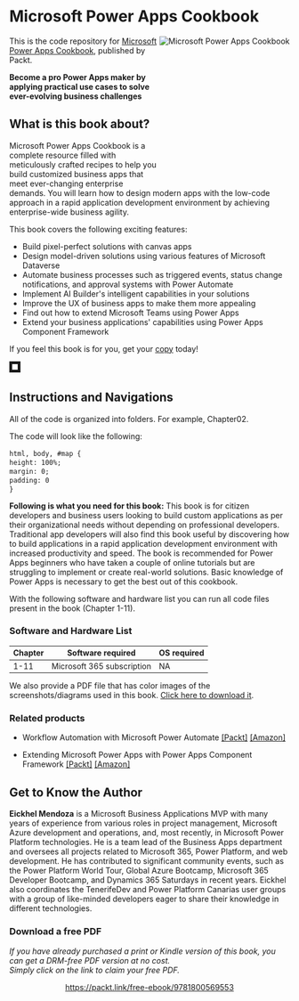 


# Microsoft Power Apps Cookbook

<a href="https://www.packtpub.com/programming/microsoft-power-apps-cookbook?utm_source=github&utm_medium=repository&utm_campaign=9781786461629"><img src="https://www.packtpub.com/media/catalog/product/cache/4cdce5a811acc0d2926d7f857dceb83b/9/7/9781800569553-original_71.jpeg" alt="Microsoft Power Apps Cookbook" height="256px" align="right"></a>

This is the code repository for [Microsoft Power Apps Cookbook](https://www.packtpub.com/programming/microsoft-power-apps-cookbook?utm_source=github&utm_medium=repository&utm_campaign=9781786461629), published by Packt.

**Become a pro Power Apps maker by applying practical use cases to solve ever-evolving business challenges**

## What is this book about?
Microsoft Power Apps Cookbook is a complete resource filled with meticulously crafted recipes to help you build customized business apps that meet ever-changing enterprise demands. You will learn how to design modern apps with the low-code approach in a rapid application development environment by achieving enterprise-wide business agility.

This book covers the following exciting features:
* Build pixel-perfect solutions with canvas apps
* Design model-driven solutions using various features of Microsoft Dataverse
* Automate business processes such as triggered events, status change notifications, and approval systems with Power Automate
* Implement AI Builder's intelligent capabilities in your solutions
* Improve the UX of business apps to make them more appealing
* Find out how to extend Microsoft Teams using Power Apps
* Extend your business applications' capabilities using Power Apps Component Framework

If you feel this book is for you, get your [copy](https://www.amazon.com/dp/1800569556) today!

<a href="https://www.packtpub.com/?utm_source=github&utm_medium=banner&utm_campaign=GitHubBanner"><img src="https://raw.githubusercontent.com/PacktPublishing/GitHub/master/GitHub.png" 
alt="https://www.packtpub.com/" border="5" /></a>

## Instructions and Navigations
All of the code is organized into folders. For example, Chapter02.

The code will look like the following:
```
html, body, #map {
height: 100%;
margin: 0;
padding: 0
}
```

**Following is what you need for this book:**
This book is for citizen developers and business users looking to build custom applications as per their organizational needs without depending on professional developers. Traditional app developers will also find this book useful by discovering how to build applications in a rapid application development environment with increased productivity and speed. The book is recommended for Power Apps beginners who have taken a couple of online tutorials but are struggling to implement or create real-world solutions. Basic knowledge of Power Apps is necessary to get the best out of this cookbook.

With the following software and hardware list you can run all code files present in the book (Chapter 1-11).
### Software and Hardware List
| Chapter | Software required | OS required |
| -------- | ------------------------------------ | ----------------------------------- |
| 1-11 | Microsoft 365 subscription | NA |

We also provide a PDF file that has color images of the screenshots/diagrams used in this book. [Click here to download it](https://static.packt-cdn.com/downloads/9781800569553_ColorImages.pdf).

### Related products
* Workflow Automation with Microsoft Power Automate [[Packt]](https://www.packtpub.com/product/workflow-automation-with-microsoft-power-automate/9781839213793?utm_source=github&utm_medium=repository&utm_campaign=9781839213793) [[Amazon]](https://www.amazon.com/dp/1839213795)

* Extending Microsoft Power Apps with Power Apps Component Framework [[Packt]](https://www.packtpub.com/in/business-other/extending-microsoft-power-apps-with-power-apps-component-framework?utm_source=github&utm_medium=repository&utm_campaign=) [[Amazon]](https://www.amazon.com/dp/1800564910)

## Get to Know the Author
**Eickhel Mendoza**
 is a Microsoft Business Applications MVP with many years of experience from various roles in project management, Microsoft Azure development and operations, and, most recently, in Microsoft Power Platform technologies.
He is a team lead of the Business Apps department and oversees all projects related to Microsoft 365, Power Platform, and web development.
He has contributed to significant community events, such as the Power Platform World Tour, Global Azure Bootcamp, Microsoft 365 Developer Bootcamp, and Dynamics 365 Saturdays in recent years.
Eickhel also coordinates the TenerifeDev and Power Platform Canarias user groups with a group of like-minded developers eager to share their knowledge in different technologies.
### Download a free PDF

 <i>If you have already purchased a print or Kindle version of this book, you can get a DRM-free PDF version at no cost.<br>Simply click on the link to claim your free PDF.</i>
<p align="center"> <a href="https://packt.link/free-ebook/9781800569553">https://packt.link/free-ebook/9781800569553 </a> </p>